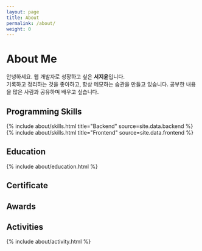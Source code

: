 ```yaml
---
layout: page
title: About
permalink: /about/
weight: 0
---
```


# **About Me**

안녕하세요. 웹 개발자로 성장하고 싶은 <b>서지윤</b>입니다.<br>
기록하고 정리하는 것을 좋아하고, 항상 메모하는 습관을 만들고 있습니다. 공부한 내용을 많은 사람과 공유하며 배우고 싶습니다.

## **Programming Skills**
<div class="row">
{% include about/skills.html title="Backend" source=site.data.backend %}
{% include about/skills.html title="Frontend" source=site.data.frontend %}
</div>

## **Education**
<div class="row">
{% include about/education.html %}
</div>

## **Certificate**

## **Awards**

## **Activities**
<div class="row">
{% include about/activity.html %}
</div>